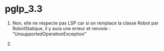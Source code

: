 # pglp_3.3

1) Non, elle ne respecte pas LSP car si on remplace la classe Robot par RobotStatique, il y aura une erreur et renvoie : "UnsupportedOperationException"

2) 
